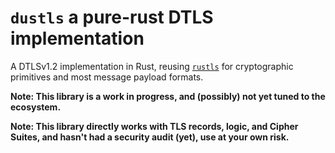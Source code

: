 # `dustls` a pure-rust DTLS implementation

A DTLSv1.2 implementation in Rust, reusing [`rustls`](https://github.com/rustls/rustls) for cryptographic primitives and most message payload formats.

**Note: This library is a work in progress, and (possibly) not yet tuned to the ecosystem.**

**Note: This library directly works with TLS records, logic, and Cipher Suites, and hasn't had a security audit (yet), use at your own risk.**

